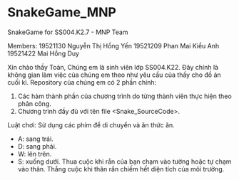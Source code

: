 # SnakeGame_MNP
SnakeGame for SS004.K2.7 - MNP Team

Members:
19521130 Nguyễn Thị Hồng Yến
19521209 Phan Mai Kiều Anh
19521422 Mai Hồng Duy

Xin chào thầy Toàn,
Chúng em là sinh viên lớp SS004.K22. Đây chính là không gian làm việc của chúng em theo như yêu cầu của thầy cho đồ án cuối kì.
Repository của chúng em có 2 phần chính:
1. Các hàm thành phần của chương trình do từng thành viên thực hiện theo phân công.
2. Chương trình đầy đủ với tên file <Snake_SourceCode>.

Luật chơi:
Sử dụng các phím để di chuyển và ăn thức ăn.
- A: sang trái.
- D: sang phải.
- W: lên trên.
- S: xuống dưới.
Thua cuộc khi rắn của bạn chạm vào tường hoặc tự chạm vào thân.
Thắng cuộc khi thân rắn chiếm hết diện tích của môi trường.

